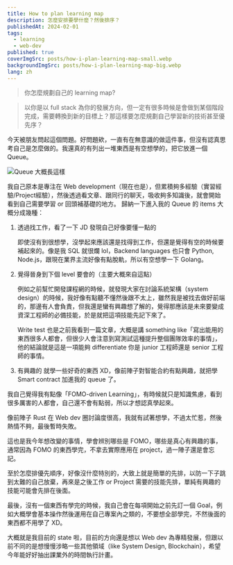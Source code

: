 ```yaml
---
title: How to plan learning map
description: 怎麼安排要學什麼？然後排序？
publishedAt: 2024-02-01
tags:
  - learning
  - web-dev
published: true
coverImgSrc: posts/how-i-plan-learning-map-small.webp
backgroundImgSrc: posts/how-i-plan-learning-map-big.webp
lang: zh
---
```

> 你怎麼規劃自己的 learning map?

> 以你是以 full stack 為你的發展方向，但一定有很多時候是會做到某個階段完成，需要轉換到新的目標上？那這樣要怎麼規劃自己學習新的技術甚至優先序？ 

今天被朋友問起這個問題。好問題欸，一直有在無意識的做這件事，但沒有認真思考自己是怎麼做的。我還真的有列出一堆東西是有空想學的，把它放進一個 Queue。

![Queue 大概長這樣](https://i.imgur.com/rYqfOG5.png)

我自己原本是專注在 Web development（現在也是），但累積夠多經驗（實習經驗/Project經驗），然後透過看文章、跟同行的聊天，吸收夠多知識後，就會開始看到自己需要學習 or 回頭補基礎的地方。
歸納一下進入我的 Queue 的 items 大概分成幾種：
1. 透過找工作，看了一下 JD 發現自己好像要懂一點的
    
    即使沒有到很想學，沒學起來應該還是找得到工作，但還是覺得有空的時候要補起來的。像是我 SQL 就很爛 lol，Backend languages 也只會 Python, Node.js，跟現在業界主流好像有點脫軌，所以有空想學一下 Golang。
2. 覺得晉身到下個 level 要會的（主要大概來自這點）
    
    例如之前幫忙開發課程網的時候，就發現大家在討論系統架構（system design）的時候，我好像有點聽不懂然後跟不太上，雖然我是被找去做好前端的，那邊有人會負責，但我還是蠻有興趣想了解的，覺得那應該是未來要變成資深工程師的必備技能，於是就把這項技能先記下來了。
    
    Write test 也是之前我看到一篇文章，大概是講 something like「寫出能用的東西很多人都會，但很少人會注意到寫測試這種提升整個團隊效率的事情」，他的結論就是這是一項能夠 differentiate 你是 junior 工程師還是 senior 工程師的事情。
3. 有興趣的
    就學一些好奇的東西 XD，像前陣子對智能合約有點興趣，就把學 Smart contract 加進我的 queue 了。
    
我自己覺得我有點像「FOMO-driven Learning」，有時候就只是知識焦慮，看到很多厲害的人都會，自己還不會有點弱，所以才想認真學起來。

像前陣子 Rust 在 Web dev 圈討論度很高，我就有試著想學，不過太忙惹，然後熱情不夠，最後暫時失敗。

這也是我今年想改變的事情，學會辨別哪些是 FOMO，哪些是真心有興趣的事，通常因為 FOMO 的東西學完，不拿去實際應用在 project，過一陣子還是會忘記。

至於怎麼排優先順序，好像沒什麼特別的，大致上就是簡單的先排，以防一下子跳到太難的自己放棄，再來是之後工作 or Project 需要的技能先排，單純有興趣的技能可能會先排在後面。

最後，沒有一個東西有學完的時候，我自己會在每項開始之前先訂一個 Goal，例如大概學會基本操作然後運用在自己專案內之類的，不要想全部學完，不然後面的東西都不用學了 XD。

大概就是我目前的 state 啦，目前的方向還是想以 Web dev 為專精發展，但跟以前不同的是想慢慢涉略一些其他領域（like System Design, Blockchain），希望今年能好好抽出課業外的時間執行計畫。